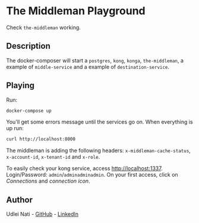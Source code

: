 # The Middleman Playground

Check `the-middleman` working.

## Description

The docker-composer will start a `postgres`, `kong`, `konga`, `the-middleman`, a example of `middle-service` and a example of `destination-service`.

## Playing

Run:

```bash
docker-compose up
```

You'll get some errors message until the services go on. When everything is up run:

```bash
curl http://localhost:8000
```

The middleman is adding the following headers: `x-middleman-cache-status`, `x-account-id`, `x-tenant-id` and `x-role`.

To easily check your kong service, access [http://localhost:1337](http://localhost:1337). Login/Password: `admin`/`adminadminadmin`. On your first access, click on *Connections* and *connection icon*.

## Author

Udlei Nati - [GitHub](https://github.com/udleinati "GitHub") - [LinkedIn](https://www.linkedin.com/in/udleinati/ "LinkedIn")
